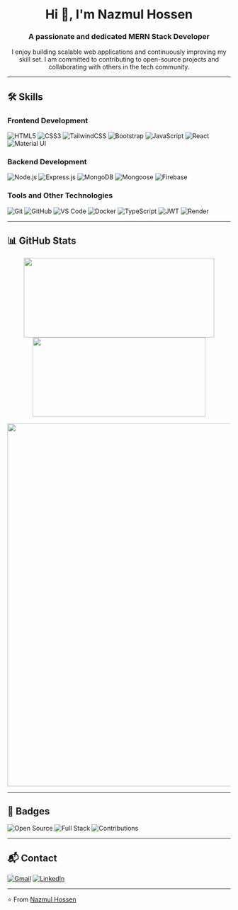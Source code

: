 <!-- Header -->
<h1 align="center">Hi 👋, I'm Nazmul Hossen</h1>
<h3 align="center">A passionate and dedicated MERN Stack Developer</h3>

<!-- About Me -->
<p align="center">
  I enjoy building scalable web applications and continuously improving my skill set. I am committed to contributing to open-source projects and collaborating with others in the tech community.
</p>

---

## 🛠️ Skills

### Frontend Development
![HTML5](https://img.shields.io/badge/-HTML5-E34F26?style=flat-square&logo=html5&logoColor=white)
![CSS3](https://img.shields.io/badge/-CSS3-1572B6?style=flat-square&logo=css3)
![TailwindCSS](https://img.shields.io/badge/-Tailwind_CSS-38B2AC?style=flat-square&logo=tailwind-css)
![Bootstrap](https://img.shields.io/badge/-Bootstrap-563D7C?style=flat-square&logo=bootstrap)
![JavaScript](https://img.shields.io/badge/-JavaScript-F7DF1E?style=flat-square&logo=javascript&logoColor=black)
![React](https://img.shields.io/badge/-React-20232A?style=flat-square&logo=react)
![Material UI](https://img.shields.io/badge/-MUI-0081CB?style=flat-square&logo=mui)

### Backend Development
![Node.js](https://img.shields.io/badge/-Node.js-339933?style=flat-square&logo=node.js)
![Express.js](https://img.shields.io/badge/-Express.js-000000?style=flat-square&logo=express)
![MongoDB](https://img.shields.io/badge/-MongoDB-47A248?style=flat-square&logo=mongodb)
![Mongoose](https://img.shields.io/badge/-Mongoose-880000?style=flat-square&logo=mongoose)
![Firebase](https://img.shields.io/badge/-Firebase-FFCA28?style=flat-square&logo=firebase)

### Tools and Other Technologies
![Git](https://img.shields.io/badge/-Git-F05032?style=flat-square&logo=git)
![GitHub](https://img.shields.io/badge/-GitHub-181717?style=flat-square&logo=github)
![VS Code](https://img.shields.io/badge/-VS_Code-007ACC?style=flat-square&logo=visual-studio-code)
![Docker](https://img.shields.io/badge/-Docker-2496ED?style=flat-square&logo=docker)
![TypeScript](https://img.shields.io/badge/-TypeScript-3178C6?style=flat-square&logo=typescript)
![JWT](https://img.shields.io/badge/-JWT-000000?style=flat-square&logo=jsonwebtokens)
![Render](https://img.shields.io/badge/-Render-8940fa?style=flat-square&logo=render)

---
## 📊 GitHub Stats

<p align="center">
  <img height="180em" width="430em" src="https://github-readme-stats.vercel.app/api?username=Nazmul580&show_icons=true&theme=radical&count_private=true&include_all_commits=true" />
  <img height="180em" width="390em" src="https://github-readme-stats.vercel.app/api/top-langs/?username=Nazmul580&layout=compact&theme=radical&langs_count=6" />
</p>

<p align="center">
  <img width="820em" src="https://github-profile-summary-cards.vercel.app/api/cards/profile-details?username=Nazmul580&theme=tokyonight" />
</p>





---

## 🏅 Badges

![Open Source](https://img.shields.io/badge/-Open%20Source-3DA639?style=flat-square)
![Full Stack](https://img.shields.io/badge/-Full%20Stack-blueviolet?style=flat-square)
![Contributions](https://img.shields.io/badge/-Contributions-orange?style=flat-square)

---

## 📬 Contact

[![Gmail](https://img.shields.io/badge/-nazmul007az@gmail.com-D14836?style=flat-square&logo=Gmail&logoColor=white)](mailto:nazmul007az@gmail.com)
[![LinkedIn](https://img.shields.io/badge/-LinkedIn-0077B5?style=flat-square&logo=linkedin)](https://www.linkedin.com/in/nazmul2002)

---

⭐️ From [Nazmul Hossen](https://github.com/Nazmul580)
